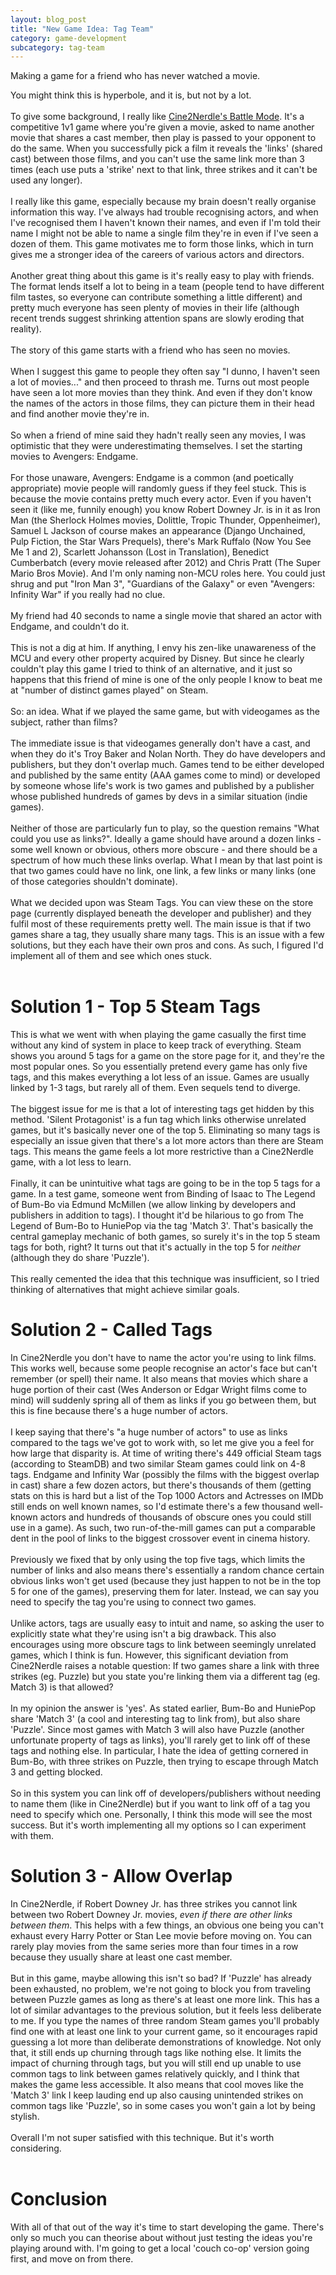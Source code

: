 ```yaml
---
layout: blog_post
title: "New Game Idea: Tag Team"
category: game-development
subcategory: tag-team
---
```


Making a game for a friend who has never watched a movie.

<!--more-->

You might think this is hyperbole, and it is, but not by a lot.
<br><br>
To give some background, I really like [Cine2Nerdle's Battle Mode](https://www.cinenerdle2.app/battle).
It's a competitive 1v1 game where you're given a movie, asked to name another movie that shares a cast member,
then play is passed to your opponent to do the same.
When you successfully pick a film it reveals the 'links' (shared cast) between those films, and you can't use the same link more than 3 times
(each use puts a 'strike' next to that link, three strikes and it can't be used any longer).
<br><br>
I really like this game, especially because my brain doesn't really organise information this way.
I've always had trouble recognising actors, and when I've recognised them I haven't known their names,
and even if I'm told their name I might not be able to name a single film they're in even if I've seen a dozen of them.
This game motivates me to form those links, which in turn gives me a stronger idea of the careers of various actors and directors.
<br><br>
Another great thing about this game is it's really easy to play with friends.
The format lends itself a lot to being in a team (people tend to have different film tastes, so everyone can contribute something a little different)
and pretty much everyone has seen plenty of movies in their life (although recent trends suggest shrinking attention spans are slowly eroding that reality).
<br><br>
The story of this game starts with a friend who has seen no movies.
<br><br>
When I suggest this game to people they often say "I dunno, I haven't seen a lot of movies..." and then proceed to thrash me.
Turns out most people have seen a lot more movies than they think.
And even if they don't know the names of the actors in those films, they can picture them in their head and find another movie they're in.
<br><br>
So when a friend of mine said they hadn't really seen any movies, I was optimistic that they were underestimating themselves.
I set the starting movies to Avengers: Endgame.
<br><br>
For those unaware, Avengers: Endgame is a common (and poetically appropriate) movie people will randomly guess if they feel stuck.
This is because the movie contains pretty much every actor.
Even if you haven't seen it (like me, funnily enough)
you know Robert Downey Jr. is in it as Iron Man (the Sherlock Holmes movies, Dolittle, Tropic Thunder, Oppenheimer),
Samuel L Jackson of course makes an appearance (Django Unchained, Pulp Fiction, the Star Wars Prequels),
there's Mark Ruffalo (Now You See Me 1 and 2),
Scarlett Johansson (Lost in Translation),
Benedict Cumberbatch (every movie released after 2012)
and Chris Pratt (The Super Mario Bros Movie).
And I'm only naming non-MCU roles here.
You could just shrug and put "Iron Man 3", "Guardians of the Galaxy" or even "Avengers: Infinity War" if you really had no clue.
<br><br>
My friend had 40 seconds to name a single movie that shared an actor with Endgame, and couldn't do it.
<br><br>
This is not a dig at him. If anything, I envy his zen-like unawareness of the MCU and every other property acquired by Disney.
But since he clearly couldn't play this game I tried to think of an alternative,
and it just so happens that this friend of mine is one of the only people I know to beat me at "number of distinct games played" on Steam.
<br><br>
So: an idea. What if we played the same game, but with videogames as the subject, rather than films?
<br><br>
The immediate issue is that videogames generally don't have a cast, and when they do it's Troy Baker and Nolan North.
They do have developers and publishers, but they don't overlap much.
Games tend to be either developed and published by the same entity (AAA games come to mind)
or developed by someone whose life's work is two games and published by a publisher whose published hundreds of games by devs in a similar situation
(indie games).
<br><br>
Neither of those are particularly fun to play, so the question remains "What could you use as links?".
Ideally a game should have around a dozen links - some well known or obvious, others more obscure -
and there should be a spectrum of how much these links overlap.
What I mean by that last point is that two games could have no link, one link, a few links or many links (one of those categories shouldn't dominate).
<br><br>
What we decided upon was Steam Tags.
You can view these on the store page (currently displayed beneath the developer and publisher) and they fulfil most of these requirements pretty well.
The main issue is that if two games share a tag, they usually share many tags.
This is an issue with a few solutions, but they each have their own pros and cons.
As such, I figured I'd implement all of them and see which ones stuck.
<br><br>

# Solution 1 - Top 5 Steam Tags

This is what we went with when playing the game casually the first time without any kind of system in place to keep track of everything.
Steam shows you around 5 tags for a game on the store page for it, and they're the most popular ones.
So you essentially pretend every game has only five tags, and this makes everything a lot less of an issue.
Games are usually linked by 1-3 tags, but rarely all of them. Even sequels tend to diverge.
<br><br>
The biggest issue for me is that a lot of interesting tags get hidden by this method.
'Silent Protagonist' is a fun tag which links otherwise unrelated games, but it's basically never one of the top 5.
Eliminating so many tags is especially an issue given that there's a lot more actors than there are Steam tags.
This means the game feels a lot more restrictive than a Cine2Nerdle game, with a lot less to learn.
<br><br>
Finally, it can be unintuitive what tags are going to be in the top 5 tags for a game.
In a test game, someone went from Binding of Isaac to The Legend of Bum-Bo via Edmund McMillen
(we allow linking by developers and publishers in addition to tags).
I thought it'd be hilarious to go from The Legend of Bum-Bo to HuniePop via the tag 'Match 3'.
That's basically the central gameplay mechanic of both games, so surely it's in the top 5 steam tags for both, right?
It turns out that it's actually in the top 5 for _neither_ (although they do share 'Puzzle').
<br><br>
This really cemented the idea that this technique was insufficient,
so I tried thinking of alternatives that might achieve similar goals.

# Solution 2 - Called Tags

In Cine2Nerdle you don't have to name the actor you're using to link films.
This works well, because some people recognise an actor's face but can't remember (or spell) their name.
It also means that movies which share a huge portion of their cast (Wes Anderson or Edgar Wright films come to mind)
will suddenly spring all of them as links if you go between them,
but this is fine because there's a huge number of actors.
<br><br>
I keep saying that there's "a huge number of actors" to use as links compared to the tags we've got to work with,
so let me give you a feel for how large that disparity is.
At time of writing there's 449 official Steam tags (according to SteamDB) and two similar Steam games
could link on 4-8 tags. Endgame and Infinity War (possibly the films with the biggest overlap in cast) share a few dozen actors,
but there's thousands of them (getting stats on this is hard but a list of the Top 1000 Actors and Actresses on IMDb still ends on well known
names, so I'd estimate there's a few thousand well-known actors and hundreds of thousands of obscure ones you could still use in a game).
As such, two run-of-the-mill games can put a comparable dent in the pool of links to the biggest crossover event in cinema history.
<br><br>
Previously we fixed that by only using the top five tags, which limits the number of links and also means there's essentially a random chance
certain obvious links won't get used (because they just happen to not be in the top 5 for one of the games), preserving them for later.
Instead, we can say you need to specify the tag you're using to connect two games.
<br><br>
Unlike actors, tags are usually easy to intuit and name, so asking the user to explicitly state what they're using isn't a big drawback.
This also encourages using more obscure tags to link between seemingly unrelated games, which I think is fun.
However, this significant deviation from Cine2Nerdle raises a notable question:
If two games share a link with three strikes (eg. Puzzle) but you state you're linking them via a different tag (eg. Match 3) is that allowed?
<br><br>
In my opinion the answer is 'yes'.
As stated earlier, Bum-Bo and HuniePop share 'Match 3' (a cool and interesting tag to link from), but also share 'Puzzle'.
Since most games with Match 3 will also have Puzzle (another unfortunate property of tags as links), you'll rarely get to link off of these tags and nothing else.
In particular, I hate the idea of getting cornered in Bum-Bo, with three strikes on Puzzle, then trying to escape through Match 3 and getting blocked.
<br><br>
So in this system you can link off of developers/publishers without needing to name them (like in Cine2Nerdle)
but if you want to link off of a tag you need to specify which one.
Personally, I think this mode will see the most success.
But it's worth implementing all my options so I can experiment with them.

# Solution 3 - Allow Overlap

In Cine2Nerdle, if Robert Downey Jr. has three strikes you cannot link between two Robert Downey Jr. movies, _even if there are other links between them_.
This helps with a few things, an obvious one being you can't exhaust every Harry Potter or Stan Lee movie before moving on.
You can rarely play movies from the same series more than four times in a row because they usually share at least one cast member.
<br><br>
But in this game, maybe allowing this isn't so bad?
If 'Puzzle' has already been exhausted, no problem, we're not going to block you from traveling between Puzzle games as long as there's at least one more link.
This has a lot of similar advantages to the previous solution, but it feels less deliberate to me.
If you type the names of three random Steam games you'll probably find one with at least one link to your current game,
so it encourages rapid guessing a lot more than deliberate demonstrations of knowledge.
Not only that, it still ends up churning through tags like nothing else.
It limits the impact of churning through tags, but you will still end up unable to use common tags to link between games relatively quickly,
and I think that makes the game less accessible.
It also means that cool moves like the 'Match 3' link I keep lauding end up also causing unintended strikes on common tags like 'Puzzle', so in some cases
you won't gain a lot by being stylish.
<br><br>
Overall I'm not super satisfied with this technique. But it's worth considering.
<br><br>

# Conclusion

With all of that out of the way it's time to start developing the game.
There's only so much you can theorise about without just testing the ideas you're playing around with.
I'm going to get a local 'couch co-op' version going first, and move on from there.
